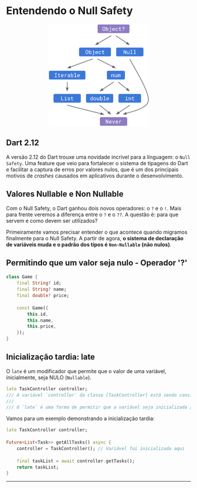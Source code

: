 # Entendendo o Null Safety

<p align='center'>
<img src='../../assets/nullsafety.png' height=280>
<p/>



## Dart 2.12

A versão 2.12 do Dart trouxe uma novidade incrível para a línguagem: o `Null Safety`. Uma feature que veio para fortalecer o sistema de tipagens do Dart e facilitar a captura de erros por valores nulos, que é um dos principais motivos de *crashes* causados em aplicativos durante o desenvolvimento.

## Valores Nullable e Non Nullable

Com o Null Safety, o Dart ganhou dois novos operadores: o `?` e o `!`. Mais para frente veremos a diferença entre o `?` e o `??`.
A questão é: para que servem e como devem ser utilizados?

Primeiramente vamos precisar entender o que acontece quando migramos finalmente para o Null Safety. A partir de agora, **o sistema de declaração de variáveis muda e o padrão dos tipos é `Non-Nullable` (não nulos)**. 

## Permitindo que um valor seja nulo - Operador '?'


```dart
class Game {
    final String? id;
    final String? name;
    final double? price;

    const Game({
        this.id,
        this.name,
        this.price,
    });
}
```

## Inicialização tardia: **late**

O `late` é um modificador que permite que o valor de uma variável, inicialmente, seja NULO (`Nullable`).

```dart
late TaskController controller;
/// A variável `controller` da classe [TaskController] está sendo considerada, inicialmente, nula.
///
/// O `late` é uma forma de permitir que a variável seja inicializada / instanciada tardiamente.
```

Vamos para um exemplo demonstrando a inicialização tardia:

```dart
late TaskController controller;

Future<List<Task>> getAllTasks() async {
    controller = TaskController(); // Variável foi inicializada aqui

    final taskList = await controller.getTasks();
    return taskList;
}
```

---
